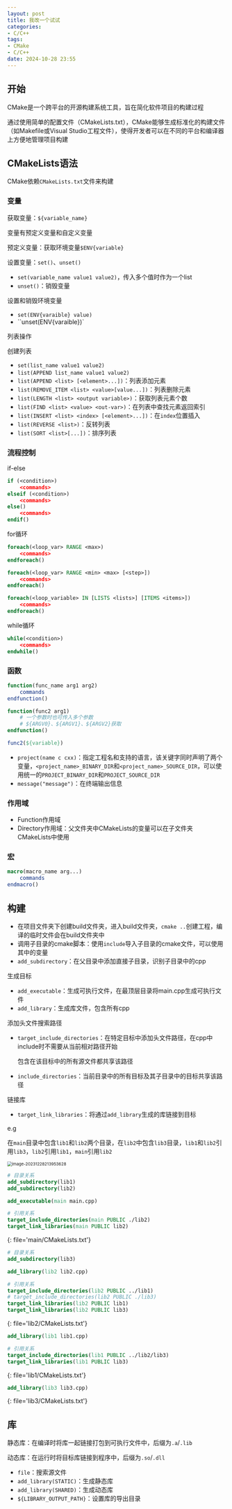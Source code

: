 ```yaml
---
layout: post
title: 我改一个试试
categories:
- C/C++
tags:
- CMake
- C/C++
date: 2024-10-28 23:55
---
```


## 开始

CMake是一个跨平台的开源构建系统工具，旨在简化软件项目的构建过程

通过使用简单的配置文件（CMakeLists.txt），CMake能够生成标准化的构建文件（如Makefile或Visual Studio工程文件），使得开发者可以在不同的平台和编译器上方便地管理项目构建

## CMakeLists语法

CMake依赖`CMakeLists.txt`文件来构建

### 变量

获取变量：`${variable_name}`

变量有预定义变量和自定义变量

预定义变量：获取环境变量`$ENV{variable}`

设置变量：`set()`、`unset()`

- `set(variable_name value1 value2)`，传入多个值时作为一个list
- `unset()`：销毁变量

设置和销毁环境变量

- `set(ENV{varaible} value)`
- ``unset(ENV{varaible})`

列表操作

创建列表

-   `set(list_name value1 value2)`
-   `list(APPEND list_name value1 value2)`
-   `list(APPEND <list> [<element>...])`：列表添加元素
-   `list(REMOVE_ITEM <list> <value>[value...])`：列表删除元素
-   `list(LENGTH <list> <output variable>)`：获取列表元素个数
-   `list(FIND <list> <value> <out-var>)`：在列表中查找元素返回索引
-   `list(INSERT <list> <index> [<element>...])`：在`index`位置插入
-   `list(REVERSE <list>)`：反转列表
-   `list(SORT <list>[...])`：排序列表

### 流程控制

if-else

``` cmake
if (<condition>)
	<commands>
elseif (<condition>)
	<commands>
else()
	<commands>
endif()
```

for循环

```cmake
foreach(<loop_var> RANGE <max>)
    <commands>
endforeach()

foreach(<loop_var> RANGE <min> <max> [<step>])
    <commands>
endforeach()

foreach(<loop_variable> IN [LISTS <lists>] [ITEMS <items>])
    <commands>
endforeach()
```

while循环

```cmake
while(<condition>)
    <commands>
endwhile()
```

### 函数

```cmake
function(func_name arg1 arg2)
	commands
endfunction()

function(func2 arg1)
	# 一个参数时也可传入多个参数
	# ${ARGV0}、${ARGV1}、${ARGV2}获取
endfunction()

func2(${variable})
```

-   `project(name c cxx)`：指定工程名和支持的语言，该关键字同时声明了两个变量，`<project_name>_BINARY_DIR`和`<project_name>_SOURCE_DIR`，可以使用统一的`PROJECT_BINARY_DIR`和`PROJECT_SOURCE_DIR`
-   `message("message")`：在终端输出信息

### 作用域

-   Function作用域
-   Directory作用域：父文件夹中CMakeLists的变量可以在子文件夹CMakeLists中使用

### 宏

```cmake
macro(macro_name arg...)
	commands
endmacro()
```

## 构建

-   在项目文件夹下创建build文件夹，进入build文件夹，`cmake ..`创建工程，编译的临时文件会在build文件夹中
-   调用子目录的cmake脚本：使用`include`导入子目录的cmake文件，可以使用其中的变量
-   `add_subdirectory`：在父目录中添加直接子目录，识别子目录中的cpp

生成目标

-   `add_executable`：生成可执行文件，在最顶层目录将main.cpp生成可执行文件
-   `add_library`：生成库文件，包含所有cpp

添加头文件搜索路径

- `target_include_directories`：在特定目标中添加头文件路径，在cpp中include时不需要从当前相对路径开始

  包含在该目标中的所有源文件都共享该路径

- `include_directories`：当前目录中的所有目标及其子目录中的目标共享该路径

链接库

-   `target_link_libraries`：将通过`add_library`生成的库链接到目标

e.g

在`main`目录中包含`lib1`和`lib2`两个目录，在`lib2`中包含`lib3`目录，`lib1`和`lib2`引用`lib3`，`lib2`引用`lib1`，`main`引用`lib2`

<img src="assets/image-20231228213953628.png" alt="image-20231228213953628" style="zoom:67%;" />

``` cmake
# 目录关系
add_subdirectory(lib1)
add_subdirectory(lib2)

add_executable(main main.cpp)

# 引用关系
target_include_directories(main PUBLIC ./lib2)
target_link_libraries(main PUBLIC lib2)
```
{: file='main/CMakeLists.txt'}


```cmake
# 目录关系
add_subdirectory(lib3)

add_library(lib2 lib2.cpp)

# 引用关系
target_include_directories(lib2 PUBLIC ../lib1)
# target_include_directories(lib2 PUBLIC ./lib3)
target_link_libraries(lib2 PUBLIC lib1)
target_link_libraries(lib2 PUBLIC lib3)
```
{: file='lib2/CMakeLists.txt'}


```cmake
add_library(lib1 lib1.cpp)

# 引用关系
target_include_directories(lib1 PUBLIC ../lib2/lib3)
target_link_libraries(lib1 PUBLIC lib3)
```
{: file='lib1/CMakeLists.txt'}


```cmake
add_library(lib3 lib3.cpp)
```
{: file='lib3/CMakeLists.txt'}

## 库

静态库：在编译时将库一起链接打包到可执行文件中，后缀为`.a`/`.lib`

动态库：在运行时将目标库链接到程序中，后缀为`.so`/`.dll`

-   `file`：搜索源文件
-   `add_library(STATIC)`：生成静态库
-   `add_library(SHARED)`：生成动态库
-   `${LIBRARY_OUTPUT_PATH}`：设置库的导出目录


